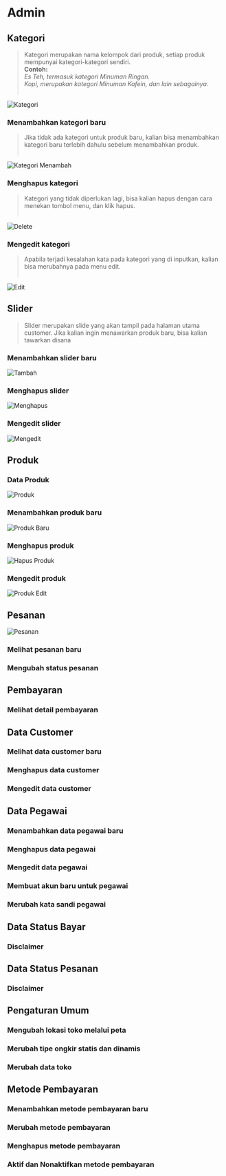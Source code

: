 
# Admin
## Kategori
> Kategori merupakan nama kelompok dari produk, setiap produk mempunyai kategori-kategori sendiri.<br/> **Contoh:** <br/>*Es Teh, termasuk kategori Minuman Ringan.* <br/> *Kopi, merupakan kategori Minuman Kafein, dan lain sebagainya.*<br/><br/>

![Kategori](admin/kategori/kategori.png)
### Menambahkan kategori baru
> Jika tidak ada kategori untuk produk baru, kalian bisa menambahkan kategori baru terlebih dahulu sebelum menambahkan produk.<br/><br/>

![Kategori Menambah](admin/kategori/kategori_create.png)
### Menghapus kategori
> Kategori yang tidak diperlukan lagi, bisa kalian hapus dengan cara menekan tombol menu, dan klik hapus.<br/><br/>

![Delete](admin/kategori/kategori_hapus.png)
### Mengedit kategori
> Apabila terjadi kesalahan kata pada kategori yang di inputkan, kalian bisa merubahnya pada menu edit.<br/><br/>

![Edit](admin/kategori/kategori_edit.png)
## Slider
> Slider merupakan slide yang akan tampil pada halaman utama customer. Jika kalian ingin menawarkan produk baru, bisa kalian tawarkan disana

### Menambahkan slider baru
![Tambah](admin/slider/slider.png)
> 
### Menghapus slider
![Menghapus](admin/slider/slider_hapus.png)
### Mengedit slider
![Mengedit](admin/slider/slider_edit.png)
## Produk
### Data Produk
![Produk](admin/produk/produk.png)
### Menambahkan produk baru
![Produk Baru](admin/produk/produk_new.png)
### Menghapus produk
![Hapus Produk](admin/produk/produk_hapus.png)
### Mengedit produk
![Produk Edit](admin/produk/produk_edit.png)
## Pesanan
![Pesanan](admin/pesanan/pesanan.png)
### Melihat pesanan baru
### Mengubah status pesanan
## Pembayaran
### Melihat detail pembayaran
## Data Customer
### Melihat data customer baru
### Menghapus data customer
### Mengedit data customer
## Data Pegawai
### Menambahkan data pegawai baru
### Menghapus data pegawai
### Mengedit data pegawai
### Membuat akun baru untuk pegawai
### Merubah kata sandi pegawai
## Data Status Bayar
### Disclaimer
## Data Status Pesanan
### Disclaimer

## Pengaturan Umum
### Mengubah lokasi toko melalui peta
### Merubah tipe ongkir statis dan dinamis
### Merubah data toko

## Metode Pembayaran
### Menambahkan metode pembayaran baru
### Merubah metode pembayaran
### Menghapus metode pembayaran
### Aktif dan Nonaktifkan metode pembayaran